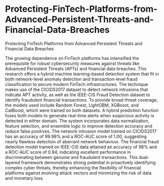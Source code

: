 # Protecting-FinTech-Platforms-from-Advanced-Persistent-Threats-and-Financial-Data-Breaches
Protecting FinTech Platforms from Advanced Persistent Threats and Financial Data Breaches

The growing dependence on FinTech platforms 
has intensified the prerequisite for robust cybersecurity 
measures against threats like Advanced Persistent Threats 
(APTs) and financial data breaches. This research offers a 
hybrid machine learning-based detection system that fit in both 
network-level anomaly detection and transaction-level fraud 
classification to secure modern FinTech infrastructures. The 
technique makes use of the CICIDS2017 dataset to detect 
network intrusions that indicate APT activity, as well as the 
IEEE-CIS Fraud Detection dataset to identify fraudulent 
financial transactions. To provide broad threat coverage, the 
models used include Random Forest, LightGBM, XGBoost, and 
CatBoost, which were trained on both datasets. A hybrid 
prediction function fuses both models to generate real-time 
alerts when suspicious activity is detected in either domain. The 
system incorporates data normalization, feature selection, and 
ensemble logic to improve detection accuracy and reduce false 
positives. The network intrusion model trained on CICIDS2017 
has an accuracy of 99.98% and a ROC-AUC score of 1.00, 
suggesting nearly flawless detection of aberrant network 
behaviour. The financial fraud detection model trained on 
IEEE-CIS data attained an accuracy of 98% and a ROC-AUC 
score of 0.94, indicating excellent performance in discriminating 
between genuine and fraudulent transactions. This dual-layered 
framework demonstrates strong potential in proactively 
identifying complex cyber threats, thereby enhancing the 
flexibility of financial platforms against evolving attack vectors 
and minimizing the risk of data and monetary loss. 
